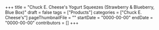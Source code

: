 +++
title = "Chuck E. Cheese's Yogurt Squeezes (Strawberry & Blueberry, Blue Box)"
draft = false
tags = ["Products"]
categories = ["Chuck E. Cheese's"]
pageThumbnailFile = ""
startDate = "0000-00-00"
endDate = "0000-00-00"
contributors = []
+++
